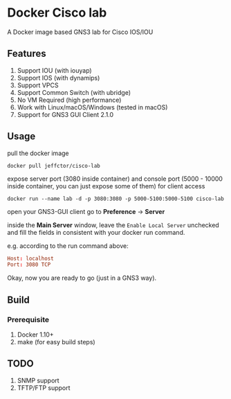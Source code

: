 # Docker Cisco lab

A Docker image based GNS3 lab for Cisco IOS/IOU

## Features

1. Support IOU (with iouyap)
1. Support IOS (with dynamips)
1. Support VPCS
1. Support Common Switch (with ubridge)
1. No VM Required (high performance)
1. Work with Linux/macOS/Windows (tested in macOS)
1. Support for GNS3 GUI Client 2.1.0

## Usage

pull the docker image

```shell
docker pull jeffctor/cisco-lab
```

expose server port (3080 inside container) and console port (5000 - 10000 inside container, you can just expose some of them) for client access

```shell
docker run --name lab -d -p 3080:3080 -p 5000-5100:5000-5100 cisco-lab
```

open your GNS3-GUI client go to __Preference__ -> __Server__

inside the __Main Server__ window, leave the `Enable Local Server` unchecked and fill the fields in consistent with your docker run command.

e.g. according to the run command above:

```conf
Host: localhost
Port: 3080 TCP
```

Okay, now you are ready to go (just in a GNS3 way).

## Build

### Prerequisite

1. Docker 1.10+
1. make (for easy build steps)

## TODO

1. SNMP support
1. TFTP/FTP support